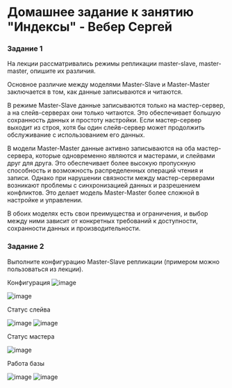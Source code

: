 # Домашнее задание к занятию "Индексы" - Вебер Сергей


### Задание 1

На лекции рассматривались режимы репликации master-slave, master-master, опишите их различия.


Основное различие между моделями Master-Slave и Master-Master заключается в том, как данные записываются и читаются. 

В режиме Master-Slave данные записываются только на мастер-сервер, а на слейв-серверах они только читаются. Это обеспечивает большую сохранность данных и простоту настройки. Если мастер-сервер выходит из строя, хотя бы один слейв-сервер может продолжить обслуживание с использованием его данных.

В модели Master-Master данные активно записываются на оба мастер-сервера, которые одновременно являются и мастерами, и слейвами друг для друга. Это обеспечивает более высокую пропускную способность и возможность распределенных операций чтения и записи. Однако при нарушении связности между мастер-серверами возникают проблемы с синхронизацией данных и разрешением конфликтов. Это делает модель Master-Master более сложной в настройке и управлении.

В обоих моделях есть свои преимущества и ограничения, и выбор между ними зависит от конкретных требований к доступности, сохранности данных и производительности.





### Задание 2

Выполните конфигурацию Master-Slave репликации (примером можно пользоваться из лекции).

Конфигурация
![image](https://github.com/GorkOrMork/12.06/assets/109193124/29934910-a968-40ff-8775-9f8a68bd5ae4)


![image](https://github.com/GorkOrMork/12.06/assets/109193124/4e0f17c9-a0be-4f33-bf09-01e7b53584cd)

Статус слейва

![image](https://github.com/GorkOrMork/12.06/assets/109193124/3404351e-f928-4081-971b-ebe87ef83116)
![image](https://github.com/GorkOrMork/12.06/assets/109193124/2f43d735-9c53-401b-bfa5-b64838d2ba4d)

Статус мастера

![image](https://github.com/GorkOrMork/12.06/assets/109193124/95f3fe17-4d6b-44b5-a861-3b1d3998886e)


Работа базы

![image](https://github.com/GorkOrMork/12.06/assets/109193124/7b824453-8582-4849-83d6-1445bfc84fc9)
![image](https://github.com/GorkOrMork/12.06/assets/109193124/82f8582f-3f80-42e2-87fc-b59882b26d34)


